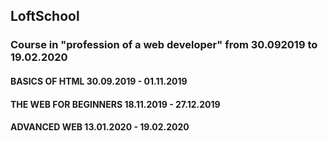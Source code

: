 ## LoftSchool
### Course in "profession of a web developer" from 30.092019 to 19.02.2020

#### BASICS OF HTML 30.09.2019 - 01.11.2019
#### THE WEB FOR BEGINNERS 18.11.2019 - 27.12.2019
#### ADVANCED WEB 13.01.2020 - 19.02.2020